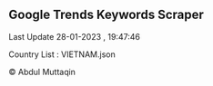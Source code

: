 

## Google Trends Keywords Scraper 
 
Last Update 28-01-2023 , 19:47:46

Country List :
VIETNAM.json



© Abdul Muttaqin 
